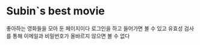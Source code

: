 # Subin`s best movie
좋아하는 영화들을 모아 둔 페이지이다
로그인을 하고 들어가면 볼 수 있고
유효성 검사를 통해 이메일과 비밀번호가 올바르지 않으면
볼 수 없다
